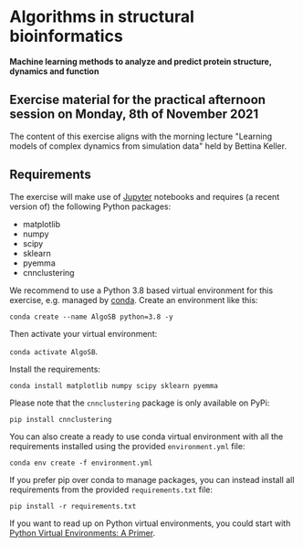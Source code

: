 # Algorithms in structural bioinformatics

__Machine learning methods to analyze and predict protein structure, dynamics and function__

## Exercise material for the practical afternoon session on Monday, 8th of November 2021

The content of this exercise aligns with the morning lecture "Learning models of complex dynamics from simulation data" held by Bettina Keller.

## Requirements

The exercise will make use of [Jupyter](https://jupyter.org/) notebooks and requires (a recent version of) the following Python packages:

   - matplotlib
   - numpy
   - scipy
   - sklearn
   - pyemma
   - cnnclustering

We recommend to use a Python 3.8 based virtual environment for this exercise, e.g. managed by [conda](https://www.anaconda.com/products/individual). Create an environment like this:

`conda create --name AlgoSB python=3.8 -y`

Then activate your virtual environment:

`conda activate AlgoSB`.

Install the requirements:

`conda install matplotlib numpy scipy sklearn pyemma`

Please note that the `cnnclustering` package is only available on PyPi:

`pip install cnnclustering`

You can also create a ready to use conda virtual environment with all the requirements installed using the provided `environment.yml` file:

`conda env create -f environment.yml`

If you prefer pip over conda to manage packages, you can instead install all requirements from the provided `requirements.txt` file:

`pip install -r requirements.txt`

If you want to read up on Python virtual environments, you could start with [Python Virtual Environments: A Primer](https://realpython.com/python-virtual-environments-a-primer/).
